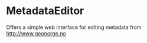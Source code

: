 MetadataEditor
==============

Offers a simple web interface for editing metadata from http://www.geonorge.no
